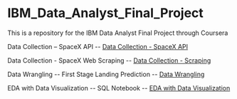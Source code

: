 # IBM_Data_Analyst_Final_Project
This is a repository for the IBM Data Analyst Final Project through Coursera

Data Collection – SpaceX API
-- [Data Collection - SpaceX API](jupyter-labs-spacex-data-collection-api.ipynb)

Data Collection - SpaceX Web Scraping
-- [Data Collection - Scraping](jupyter-labs-webscraping.ipynb)

Data Wrangling -- First Stage Landing Prediction
-- [Data Wrangling]()

EDA with Data Visualization -- SQL Notebook
-- [EDA with Data Visualization](jupyter-labs-eda-sql-coursera_sqllite.ipynb)
